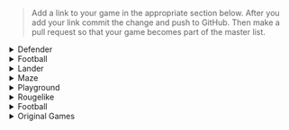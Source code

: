>Add a link to your game in the appropriate section below. After you add your link commit the change and push to GitHub. Then make a pull request so that your game becomes part of the master list.

<details>
  <summary markdown="span">
    Defender
  </summary>
  
  * [Defender: Doug Urner](https://douglasurner.github.io/prototypes/Defender/index.html) --- I modified this game to use the night sky background, I thought that that would look better with the laser. The next thing I want to fix is the way the game ends.
  
</details>

<details>
  <summary markdown="span">
    Football
  </summary>

* [Football: Hayden Robinson](https://unwantedgamemaker.github.io/Football/index.html) --- I fixed the bugs and changed the playing fiel to make it harder.

</details>

<details>
  <summary markdown="span">
    Lander
  </summary>
    
 * [Lander: Andrew Mattucci](https://andrewmattucci.github.io/Final/index.html) --- I changed a few minor things having to do with rotation and speed of the player. 

 * [Lander: liam pratt](https://CaptainLeemo.github.io/buiuld/index.html) --- In "Lander", you have to move a space ship from one point to another. There are obstacles blocking the end point, so it isn't as easy as it sounds.
  
</details>

<details>
  <summary markdown="span">
    Maze
  </summary>
  
</details>

<details>
  <summary markdown="span">
    Playground
  </summary>
  
</details>

<details>
  <summary markdown="span">
    Rougelike
  </summary>
  
</details>

<details>
  <summary markdown="span">
    Football
  </summary>
  
</details>

<details>
  <summary markdown="span">
     Original Games
  </summary>
  
  * [Spin: Bryan Gates](https://revo1utionn.github.io/GameSpin/index.html) --- Spin is a arcade based mobile game, were you play as an asteroid drifting in space trying to get the highest spin speed.

</details>

